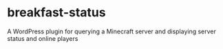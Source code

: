 breakfast-status
================
A WordPress plugin for querying a Minecraft server and displaying server status and online players
